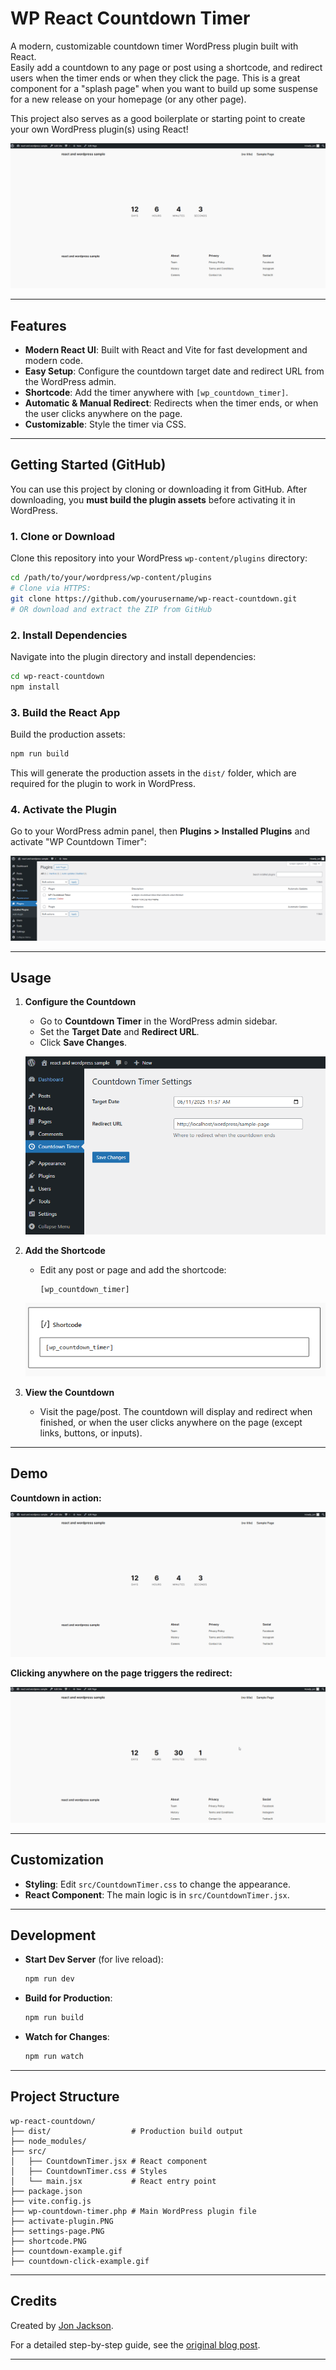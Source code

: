 # WP React Countdown Timer

A modern, customizable countdown timer WordPress plugin built with React.  
Easily add a countdown to any page or post using a shortcode, and redirect users when the timer ends or when they click the page. This is a great component for a "splash page" when you want to build up some suspense for a new release on your homepage (or any other page).

This project also serves as a good boilerplate or starting point to create your own WordPress plugin(s) using React!

![Countdown Example](countdown-example.gif)

---

## Features

- **Modern React UI**: Built with React and Vite for fast development and modern code.
- **Easy Setup**: Configure the countdown target date and redirect URL from the WordPress admin.
- **Shortcode**: Add the timer anywhere with `[wp_countdown_timer]`.
- **Automatic & Manual Redirect**: Redirects when the timer ends, or when the user clicks anywhere on the page.
- **Customizable**: Style the timer via CSS.

---

## Getting Started (GitHub)

You can use this project by cloning or downloading it from GitHub. After downloading, you **must build the plugin assets** before activating it in WordPress.

### 1. Clone or Download

Clone this repository into your WordPress `wp-content/plugins` directory:

```sh
cd /path/to/your/wordpress/wp-content/plugins
# Clone via HTTPS:
git clone https://github.com/yourusername/wp-react-countdown.git
# OR download and extract the ZIP from GitHub
```

### 2. Install Dependencies

Navigate into the plugin directory and install dependencies:

```sh
cd wp-react-countdown
npm install
```

### 3. Build the React App

Build the production assets:

```sh
npm run build
```

This will generate the production assets in the `dist/` folder, which are required for the plugin to work in WordPress.

### 4. Activate the Plugin

Go to your WordPress admin panel, then **Plugins > Installed Plugins** and activate "WP Countdown Timer":

![Activate Plugin](activate-plugin.PNG)

---

## Usage

1. **Configure the Countdown**

   - Go to **Countdown Timer** in the WordPress admin sidebar.
   - Set the **Target Date** and **Redirect URL**.
   - Click **Save Changes**.

   ![Settings Page](settings-page.PNG)

2. **Add the Shortcode**

   - Edit any post or page and add the shortcode:

     ```
     [wp_countdown_timer]
     ```

   ![Shortcode Example](shortcode.PNG)

3. **View the Countdown**

   - Visit the page/post. The countdown will display and redirect when finished, or when the user clicks anywhere on the page (except links, buttons, or inputs).

---

## Demo

**Countdown in action:**

![Countdown Example](countdown-example.gif)

**Clicking anywhere on the page triggers the redirect:**

![Click Example](countdown-click-example.gif)

---

## Customization

- **Styling**: Edit `src/CountdownTimer.css` to change the appearance.
- **React Component**: The main logic is in `src/CountdownTimer.jsx`.

---

## Development

- **Start Dev Server** (for live reload):

  ```sh
  npm run dev
  ```

- **Build for Production**:

  ```sh
  npm run build
  ```

- **Watch for Changes**:

  ```sh
  npm run watch
  ```

---

## Project Structure

```
wp-react-countdown/
├── dist/                  # Production build output
├── node_modules/
├── src/
│   ├── CountdownTimer.jsx # React component
│   ├── CountdownTimer.css # Styles
│   └── main.jsx           # React entry point
├── package.json
├── vite.config.js
├── wp-countdown-timer.php # Main WordPress plugin file
├── activate-plugin.PNG
├── settings-page.PNG
├── shortcode.PNG
├── countdown-example.gif
├── countdown-click-example.gif
```

---

## Credits

Created by [Jon Jackson](https://blogs.perficient.com/2025/05/14/building-a-wordpress-plugin-with-react-step-by-step-guide/).

For a detailed step-by-step guide, see the [original blog post](https://blogs.perficient.com/2025/05/14/building-a-wordpress-plugin-with-react-step-by-step-guide/).

---
